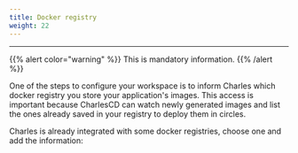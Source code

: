 ```yaml
---
title: Docker registry
weight: 22
---
```


---

{{% alert color="warning" %}}
This is mandatory information.
{{% /alert %}}

One of the steps to configure your workspace is to inform Charles which docker registry you store your application's images. This access is important because CharlesCD can watch newly generated images and list the ones already saved in your registry to deploy them in circles.

Charles is already integrated with some docker registries, choose one and add the information:
